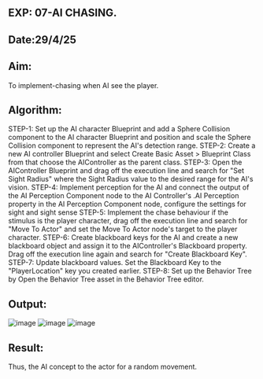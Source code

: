 ## EXP: 07-AI CHASING.
## Date:29/4/25
## Aim:
To implement-chasing when AI see the player.
## Algorithm:
STEP-1: Set up the AI character Blueprint and add a Sphere Collision component to the AI
character Blueprint and position and scale the Sphere Collision component to represent the AI's
detection range.
STEP-2: Create a new AI controller Blueprint and select Create Basic Asset > Blueprint
Class from that choose the AIController as the parent class.
STEP-3: Open the AIController Blueprint and drag off the execution line and search for "Set
Sight Radius" where the Sight Radius value to the desired range for the AI's vision.
STEP-4: Implement perception for the AI and connect the output of the AI Perception
Component node to the AI Controller's .AI Perception property in the AI Perception
Component node, configure the settings for sight and sight sense
STEP-5: Implement the chase behaviour if the stimulus is the player character, drag off the
execution line and search for "Move To Actor" and set the Move To Actor node's target to
the player character.
STEP-6: Create blackboard keys for the AI and create a new blackboard object and assign it
to the AIController's Blackboard property. Drag off the execution line again and search for
"Create Blackboard Key".
STEP-7: Update blackboard values. Set the Blackboard Key to the "PlayerLocation" key
you created earlier.
STEP-8: Set up the Behavior Tree by Open the Behavior Tree asset in the Behavior Tree
editor.

## Output:
![image](https://github.com/user-attachments/assets/5dca3d50-5194-42ac-98ee-deaff001bc22)
![image](https://github.com/user-attachments/assets/93f23f18-0da4-4814-a2d1-6153669dcaf8)
![image](https://github.com/user-attachments/assets/cdb60a40-9ab6-4f2d-93bb-342fc72aacdc)
## Result:
Thus, the AI concept to the actor for a random movement.
